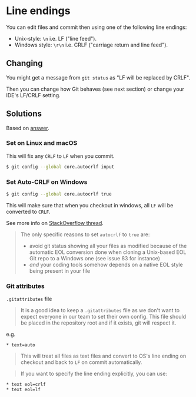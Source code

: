 # Line endings

You can edit files and commit then using one of the following line endings:

- Unix-style: `\n` i.e. LF ("line feed").
- Windows style: `\r\n` i.e. CRLF ("carriage return and line feed").


## Changing

You might get a message from `git status` as "LF will be replaced by CRLF".

Then you can change how Git behaves (see next section) or change your IDE's LF/CRLF setting.


## Solutions

Based on [answer](https://stackoverflow.com/questions/10418975/how-to-change-line-ending-settings/40821931#40821931).

### Set on Linux and macOS

This will fix any `CRLF` to `LF` when you commit.

```sh
$ git config --global core.autocrlf input
```

### Set Auto-CRLF on Windows

```sh
$ git config --global core.autocrlf true
```

This will make sure that when you checkout in windows, all `LF` will be converted to `CRLF`.

See more info on [StackOverflow thread](https://stackoverflow.com/questions/2825428/why-should-i-use-core-autocrlf-true-in-git).

> The only specific reasons to set `autocrlf` to `true` are:
> 
> - avoid git status showing all your files as modified because of the automatic EOL conversion done when cloning a Unix-based EOL Git repo to a Windows one (see issue 83 for instance)
> - _and_ your coding tools somehow depends on a native EOL style being present in your file

### Git attributes

`.gitattributes` file

> It is a good idea to keep a `.gitattributes` file as we don't want to expect everyone in our team to set their own config. This file should be placed in the repository root and if it exists, git will respect it.

e.g.

```
* text=auto
```

> This will treat all files as text files and convert to OS's line ending on checkout and back to `LF` on commit automatically. 

> If you want to specify the line ending explicitly, you can use:

```
* text eol=crlf
* text eol=lf
```
